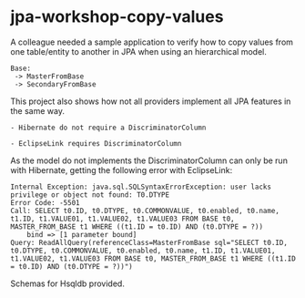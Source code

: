 # jpa-workshop-copy-values

A colleague needed a sample application to verify how to copy values from one table/entity to another in JPA when using an hierarchical model.

	Base:
	 -> MasterFromBase
	 -> SecondaryFromBase
	 
This project also shows how not all providers implement all JPA features in the same way. 

	- Hibernate do not require a DiscriminatorColumn
	
	- EclipseLink requires DiscriminatorColumn
	
As the model do not implements the DiscriminatorColumn can only be run with Hibernate, getting the following error with EclipseLink:

```
Internal Exception: java.sql.SQLSyntaxErrorException: user lacks privilege or object not found: T0.DTYPE
Error Code: -5501
Call: SELECT t0.ID, t0.DTYPE, t0.COMMONVALUE, t0.enabled, t0.name, t1.ID, t1.VALUE01, t1.VALUE02, t1.VALUE03 FROM BASE t0, MASTER_FROM_BASE t1 WHERE ((t1.ID = t0.ID) AND (t0.DTYPE = ?))
	bind => [1 parameter bound]
Query: ReadAllQuery(referenceClass=MasterFromBase sql="SELECT t0.ID, t0.DTYPE, t0.COMMONVALUE, t0.enabled, t0.name, t1.ID, t1.VALUE01, t1.VALUE02, t1.VALUE03 FROM BASE t0, MASTER_FROM_BASE t1 WHERE ((t1.ID = t0.ID) AND (t0.DTYPE = ?))")
```

Schemas for Hsqldb provided.



